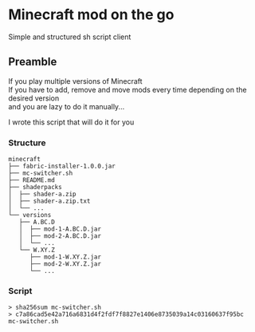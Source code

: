 # Minecraft mod on the go

Simple and structured sh script client

## Preamble

If you play multiple versions of Minecraft</br>
If you have to add, remove and move mods every time depending on the desired version</br>
and you are lazy to do it manually...

I wrote this script that will do it for you

### Structure

```
minecraft
├── fabric-installer-1.0.0.jar
├── mc-switcher.sh
├── README.md
├── shaderpacks
│  ├── shader-a.zip
│  ├── shader-a.zip.txt
│  └── ...
└── versions
   ├── A.BC.D
   │  ├── mod-1-A.BC.D.jar
   │  ├── mod-2-A.BC.D.jar
   │  └── ...
   └── W.XY.Z
      ├── mod-1-W.XY.Z.jar
      ├── mod-2-W.XY.Z.jar
      └── ...
```

### Script

```
> sha256sum mc-switcher.sh
> c7a86cad5e42a716a6831d4f2fdf7f8827e1406e8735039a14c03160637f95bc  mc-switcher.sh
```
